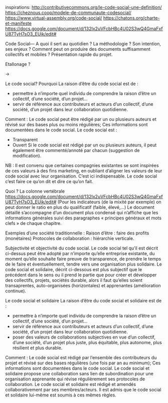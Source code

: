 inspirations:
http://contributivecommons.org/le-code-social-une-definition/
https://cheznous.coop/modele-de-communaute-codesocial/
https://www.virtual-assembly.org/code-social/
https://chatons.org/charte-et-manifeste
https://docs.google.com/document/d/132Ix2uVFcbHBc4U02S3wQ4GmaFxfU87TyH7sO3_EUik/edit#


Code Social—
A quoi il sert au quotidien ?
La méthodologie ?
Son intention, ses enjeux ?
Comment peut on produire des documents suffisamment collectifs et mobiles ?
Présentation rapide du projet.

Etallonage ?

-> 

Le code social?
Pourquoi
La raison d’être du code social est de :
- permettre à n’importe quel individu de comprendre la raison d’être un collectif, d’une société, d’un projet…
- servir de référence aux contributeurs et acteurs d’un collectif, d’une société, d’un projet dans leur collaboration quotidienne.

Comment : 
Le code social peut être rédigé par un ou plusieurs auteurs et révisé sur des bases plus ou moins régulières;
Ces informations sont documentées dans le code social.
Le code social est :
- Transparent
- Ouvert
Si le code social est rédigé par un ou plusieurs auteurs, il peut également être commenté/annoté par chacun (suggestion de modification).

NB : Il est convenu que certaines compagnies existantes se sont inspirées de ces valeurs à des fins marketing, en oubliant d’aligner les valeurs de leur code social avec leur organisation.
C’est ici indispensable. Le code social c’est faire ce qu’on dit et dire ce qu’on fait.

Quoi ?
La colonne vertébrale  https://docs.google.com/document/d/132Ix2uVFcbHBc4U02S3wQ4GmaFxfU87TyH7sO3_EUik/edit#
(Pour les indicateurs (de la mixité par exemple) on peut donner le ratio en plus du qualificatif (faible, élevé,…)
Le document détaillé s’accompagne d’un document plus condensé qui n’affiche que les informations générales suivi des paragraphes « principes généraux et mots clefs » de chaque chapitre.


Exemples d’une société traditionnelle :
Raison d’être : faire des profits (monétaires)
Protocoles de collaboration : hiérarchie verticale.

Subjectivité et objectivité du code social.
Le code social tel qu’il est décrit ci-dessus peut être adopté par n’importe qu’elle entreprise existante, du moment qu’elle souhaite faire preuve de transparence, de prendre le temps de le faire et éventuellement, tendre vers une organisation plus solidaire.
Le code social et solidaire, décrit ci-dessous est plus subjectif que le précédent dans le sens ou il prend le partie que pour créer et développer des collectifs, projets, sociétés durable, alors il faut qu’elles soient transaprentes, auto-organisées (horizontales) et apprenantes (amélioration continue).


Le code social et solidaire 
La raison d’être du code social et solidaire est de :
- permettre à n’importe quel individu de comprendre la raison d’être un collectif, d’une société, d’un projet…
- servir de référence aux contributeurs et acteurs d’un collectif, d’une société, d’un projet dans leur collaboration quotidienne.
- poser des valeurs de collaborations subjectives en vue d’un collectif, d’une société, d’un projet plus juste, plus équitable, plus autonome, plus résilient et plus durable.

Comment : 
Le code social est rédigé par l’ensemble des contributeurs du projet et révisé sur des bases régulières (une fois par an au minimum);
Ces informations sont documentées dans le code social.
Le code social et solidaire propose une collaboration sans lien de subordination pour une organisation apprenante qui révise régulièrement ses protocoles de collaboration.
Le code social et solidaire est rédigé et amendés collaborativement par ses membres/acteurs. 
Il est admis que le code social et solidaire lui-même est soumis à ces mêmes règles.

